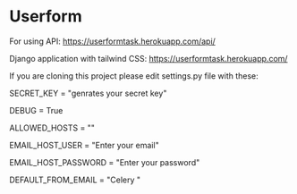 # Userform
For using API: https://userformtask.herokuapp.com/api/

Django application with tailwind CSS: https://userformtask.herokuapp.com/


If you are cloning this project please edit settings.py file with these:

SECRET_KEY = "genrates your secret key"

DEBUG = True

ALLOWED_HOSTS = ""



EMAIL_HOST_USER = "Enter your email"

EMAIL_HOST_PASSWORD = "Enter your password"

DEFAULT_FROM_EMAIL = "Celery <email>"
